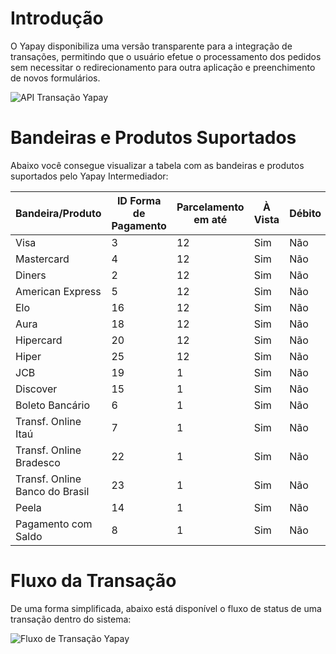 # Introdução

O Yapay disponibiliza uma versão transparente para a integração de transações, permitindo que o usuário efetue o processamento dos pedidos sem necessitar o redirecionamento para outra aplicação e preenchimento de novos formulários.

![API Transação Yapay](/images/Integracao_api_LV.png "API Transação Yapay")

# Bandeiras e Produtos Suportados

Abaixo você consegue visualizar a tabela com as bandeiras e produtos suportados pelo Yapay Intermediador:


| Bandeira/Produto               | ID Forma de Pagamento | Parcelamento em até | À Vista | Débito |
|--------------------------------|-----------------------|---------------------|---------|--------|
| Visa                           | 3                     | 12                  | Sim     | Não    |
| Mastercard                     | 4                     | 12                  | Sim     | Não    |
| Diners                         | 2                     | 12                  | Sim     | Não    |
| American Express               | 5                     | 12                  | Sim     | Não    |
| Elo                            | 16                    | 12                  | Sim     | Não    |
| Aura                           | 18                    | 12                  | Sim     | Não    |
| Hipercard                      | 20                    | 12                  | Sim     | Não    |
| Hiper                          | 25                    | 12                  | Sim     | Não    |
| JCB                            | 19                    | 1                   | Sim     | Não    |
| Discover                       | 15                    | 1                   | Sim     | Não    |
| Boleto Bancário                | 6                     | 1                   | Sim     | Não    |
| Transf. Online Itaú            | 7                     | 1                   | Sim     | Não    |
| Transf. Online Bradesco        | 22                    | 1                   | Sim     | Não    |
| Transf. Online Banco do Brasil | 23                    | 1                   | Sim     | Não    |
| Peela                          | 14                    | 1                   | Sim     | Não    |
| Pagamento com Saldo            | 8                     | 1                   | Sim     | Não    |


# Fluxo da Transação

De uma forma simplificada, abaixo está disponível o fluxo de status de uma transação dentro do sistema:

![Fluxo de Transação Yapay](/images/status_transacao.png "Fluxo de Transação Yapay")
